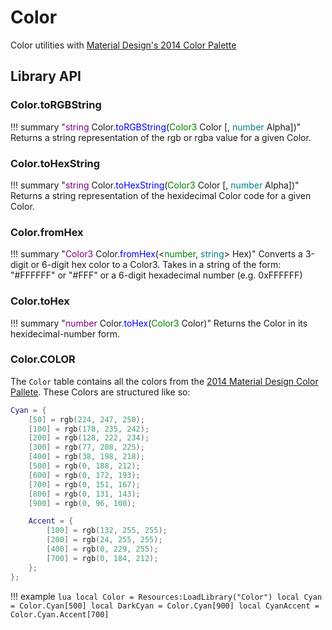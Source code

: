 # Color
Color utilities with [Material Design's 2014 Color Palette](https://material.io/design/color/#tools-for-picking-colors)

## Library API

### Color.toRGBString

!!! summary "<span style="color:purple;">string</span>&nbsp;Color&period;<span style="color:blue;">toRGBString</span>&lpar;<span style="color:green;">Color3</span>&nbsp;Color&nbsp;&lsqb;&comma;&nbsp;<span style="color:teal;">number</span>&nbsp;Alpha&rsqb;&rpar;"
	Returns a string representation of the rgb or rgba value for a given Color.

### Color.toHexString

!!! summary "<span style="color:purple;">string</span>&nbsp;Color&period;<span style="color:blue;">toHexString</span>&lpar;<span style="color:green;">Color3</span>&nbsp;Color&nbsp;&lsqb;&comma;&nbsp;<span style="color:teal;">number</span>&nbsp;Alpha&rsqb;&rpar;"
	Returns a string representation of the hexidecimal Color code for a given Color.

### Color.fromHex

!!! summary "<span style="color:purple;">Color3</span>&nbsp;Color&period;<span style="color:blue;">fromHex</span>&lpar;&lt;<span style="color:green;">number</span>&comma;&nbsp;<span style="color:teal;">string</span>&gt;&nbsp;Hex&rpar;"
	Converts a 3-digit or 6-digit hex color to a Color3. Takes in a string of the form: "#FFFFFF" or "#FFF" or a 6-digit hexadecimal number (e.g. 0xFFFFFF)

### Color.toHex

!!! summary "<span style="color:purple;">number</span>&nbsp;Color&period;<span style="color:blue;">toHex</span>&lpar;<span style="color:green;">Color3</span>&nbsp;Color&rpar;"
	Returns the Color in its hexidecimal-number form.

### Color.COLOR
The `Color` table contains all the colors from the [2014 Material Design Color Pallete](https://material.io/design/color/#tools-for-picking-colors). These Colors are structured like so:
```lua
Cyan = {
	[50] = rgb(224, 247, 250);
	[100] = rgb(178, 235, 242);
	[200] = rgb(128, 222, 234);
	[300] = rgb(77, 208, 225);
	[400] = rgb(38, 198, 218);
	[500] = rgb(0, 188, 212);
	[600] = rgb(0, 172, 193);
	[700] = rgb(0, 151, 167);
	[800] = rgb(0, 131, 143);
	[900] = rgb(0, 96, 100);

	Accent = {
		[100] = rgb(132, 255, 255);
		[200] = rgb(24, 255, 255);
		[400] = rgb(0, 229, 255);
		[700] = rgb(0, 184, 212);
	};
};
```

!!! example
	```lua
	local Color = Resources:LoadLibrary("Color")
	local Cyan = Color.Cyan[500]
	local DarkCyan = Color.Cyan[900]
	local CyanAccent = Color.Cyan.Accent[700]
	```
